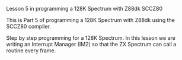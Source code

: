 Lesson 5 in programming a 128K Spectrum with Z88dk SCCZ80

This is Part 5 of programming a 128K Spectrum with Z88dk using the SCCZ80 compiler.

Step by step programming for a 128K Spectrum. In this lesson we are writing an Interrupt Manager (IM2) so that the ZX Spectrum can call a routine every frame.